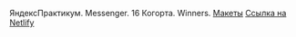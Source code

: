 ЯндексПрактикум. Messenger. 16 Когорта. Winners.
[Макеты](https://www.figma.com/file/stvahlrJtohhz9TNIdejFj/Messenger)
[Ссылка на Netlify](https://6291e6240b696658b1578413--delicate-kataifi-c0df7f.netlify.app)